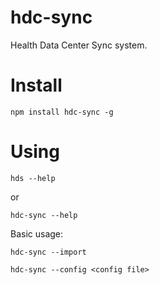 # hdc-sync

Health Data Center Sync system.

# Install

`npm install hdc-sync -g`

# Using

`hds --help`

or

`hdc-sync --help`

Basic usage:

`hdc-sync --import`

`hdc-sync --config <config file>`